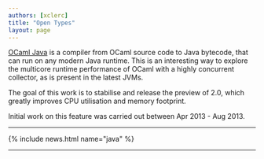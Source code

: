 ```yaml
---
authors: [xclerc]
title: "Open Types"
layout: page
---
```


[OCaml Java](http://www.ocamljava.org/) is a compiler from OCaml source code to Java bytecode, that can run on any modern Java runtime. This is an interesting way to explore the multicore runtime performance of OCaml with a highly concurrent collector, as is present in the latest JVMs.

The goal of this work is to stabilise and release the preview of 2.0, which greatly improves CPU utilisation and memory footprint.

Initial work on this feature was carried out between Apr 2013 - Aug 2013.

----

{% include news.html name="java" %}

----
